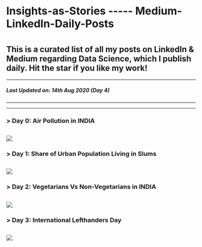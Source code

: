 # Insights-as-Stories ----- Medium-LinkedIn-Daily-Posts

# 
This is a curated list of all my posts on LinkedIn & Medium regarding Data Science, which I publish daily. Hit the star if you like my work!
--------------
--------------
##### Last Updated on: 14th Aug 2020 (Day 4)
--------------
--------------
### > Day 0: Air Pollution in INDIA
[<img target="_blank" 
src="https://img.icons8.com/bubbles/100/000000/linkedin.png">](https://www.linkedin.com/posts/jayaraghavendra_datastory-datascientist-dataviz-activity-6606398178264739840-FU7g) 
-------
### > Day 1: Share of Urban Population Living in Slums
[<img target="_blank" 
src="https://img.icons8.com/bubbles/100/000000/linkedin.png">](https://www.linkedin.com/posts/jayaraghavendra_insightsasastories-comicgenfriday-comicgen-activity-6696447617964027904-HbSa)
-------
### > Day 2: Vegetarians Vs Non-Vegetarians in INDIA
[<img target="_blank" 
src="https://img.icons8.com/bubbles/100/000000/linkedin.png">](https://www.linkedin.com/posts/jayaraghavendra_insightsasastories-kaggle-datascience-activity-6698757914405994496-SvuA)
-------
### > Day 3: International Lefthanders Day
[<img target="_blank" 
src="https://img.icons8.com/bubbles/100/000000/linkedin.png">](https://www.linkedin.com/posts/jayaraghavendra_insightsasastories-here-storytelling-activity-6699732825203183616-LVxN)
-------
